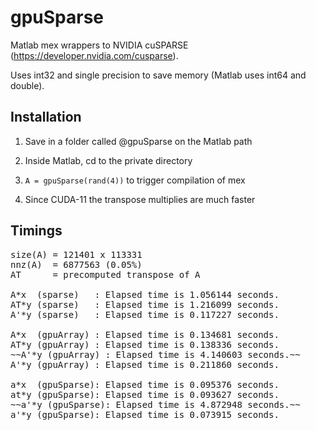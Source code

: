# gpuSparse

Matlab mex wrappers to NVIDIA cuSPARSE (https://developer.nvidia.com/cusparse).


Uses int32 and single precision to save memory (Matlab uses int64 and double).


## Installation


1. Save in a folder called @gpuSparse on the Matlab path

2. Inside Matlab, cd to the private directory

3. ```A = gpuSparse(rand(4))``` to trigger compilation of mex

4. Since CUDA-11 the transpose multiplies are much faster


## Timings
<pre>
size(A) = 121401 x 113331
nnz(A)  = 6877563 (0.05%)
AT      = precomputed transpose of A

A*x  (sparse)   : Elapsed time is 1.056144 seconds.
AT*y (sparse)   : Elapsed time is 1.216099 seconds.
A'*y (sparse)   : Elapsed time is 0.117227 seconds.

A*x  (gpuArray) : Elapsed time is 0.134681 seconds.
AT*y (gpuArray) : Elapsed time is 0.138336 seconds.
~~A'*y (gpuArray) : Elapsed time is 4.140603 seconds.~~
A'*y (gpuArray) : Elapsed time is 0.211860 seconds.

a*x  (gpuSparse): Elapsed time is 0.095376 seconds.
at*y (gpuSparse): Elapsed time is 0.093627 seconds.
~~a'*y (gpuSparse): Elapsed time is 4.872948 seconds.~~
a'*y (gpuSparse): Elapsed time is 0.073915 seconds.
</pre>
